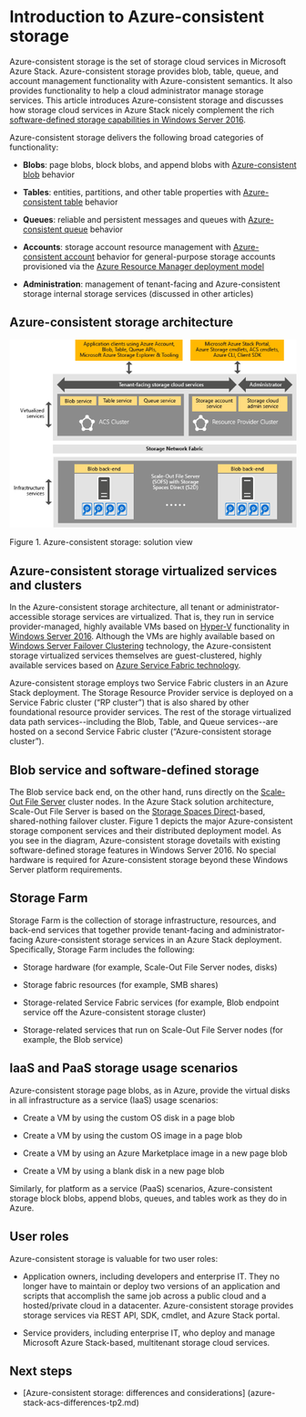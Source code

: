<properties
    pageTitle="Introduction to Azure-consistent storage  | Microsoft Azure"
    description="Learn about Azure-consistent storage"
    services="azure-stack"
    documentationCenter=""
    authors="AniAnirudh"
    manager="darmour"
    editor=""/>

<tags
    ms.service="azure-stack"
    ms.workload="na"
    ms.tgt_pltfrm="na"
    ms.devlang="na"
    ms.topic="get-started-article"
    ms.date="09/26/2016"
    ms.author="anirudha"/>


# Introduction to Azure-consistent storage
Azure-consistent storage is the set of storage cloud services in Microsoft Azure Stack. Azure-consistent storage provides blob, table, queue, and account management functionality with Azure-consistent semantics. It also provides functionality to help a cloud administrator manage storage services. This article introduces Azure-consistent storage and discusses how storage cloud services in Azure Stack nicely complement the rich [software-defined storage capabilities in Windows Server 2016](https://blogs.technet.microsoft.com/windowsserver/2016/04/14/ten-reasons-youll-love-windows-server-2016-5-software-defined-storage/).

Azure-consistent storage delivers the following broad categories of functionality:

- **Blobs**: page blobs, block blobs, and append blobs with   [Azure-consistent   blob](https://msdn.microsoft.com/library/azure/dd179355.aspx#Anchor_1)
    behavior

- **Tables**: entities, partitions, and other table properties with   [Azure-consistent   table](https://msdn.microsoft.com/library/azure/dd179355.aspx#Anchor_3)
    behavior

- **Queues**: reliable and persistent messages and queues with   [Azure-consistent   queue](https://msdn.microsoft.com/library/azure/dd179355.aspx#Anchor_2)
    behavior

- **Accounts**: storage account resource management with   [Azure-consistent   account](https://azure.microsoft.com/documentation/articles/storage-create-storage-account/)
    behavior for general-purpose storage accounts provisioned via the [Azure   Resource Manager deployment   model](https://azure.microsoft.com/documentation/articles/resource-manager-deployment-model/)

- **Administration**: management of tenant-facing and Azure-consistent storage internal   storage services (discussed in other articles)

<span id="_Toc386544160" class="anchor"><span id="_Toc389466733" class="anchor"><span id="_Toc433223833" class="anchor"></span></span></span>
## Azure-consistent storage architecture

![Azure Stack storage: solution view](./media/azure-stack-storage-overview/acs-solution-view.png)

<span id="_Ref428549771" class="anchor"></span>Figure 1. Azure-consistent storage: solution view

## Azure-consistent storage virtualized services and clusters

In the Azure-consistent storage architecture, all tenant or administrator-accessible  storage services are virtualized. That is, they run in service provider-managed, highly available VMs based on [Hyper-V](https://technet.microsoft.com/library/dn765471.aspx) functionality in [Windows Server 2016](http://www.microsoft.com/server-cloud/products/windows-server-2016/).
Although the VMs are highly available based on [Windows Server Failover Clustering](https://technet.microsoft.com/library/dn765474.aspx) technology, the Azure-consistent storage virtualized services themselves are guest-clustered, highly available services based on [Azure Service Fabric technology](http://azure.microsoft.com/campaigns/service-fabric/).

Azure-consistent storage employs two Service Fabric clusters in an Azure Stack deployment.
The Storage Resource Provider service is deployed on a Service Fabric cluster (“RP cluster”) that is also shared by other foundational resource provider services. The rest of the storage virtualized data path services--including the Blob, Table, and Queue services--are hosted on a second Service Fabric cluster (“Azure-consistent storage cluster”).

## Blob service and software-defined storage

The Blob service back end, on the other hand, runs directly on the [Scale-Out File Server](https://technet.microsoft.com/library/hh831349.aspx) cluster nodes. In the Azure Stack solution architecture, Scale-Out File Server is based on the [Storage Spaces Direct](https://technet.microsoft.com/library/mt126109.aspx)-based, shared-nothing failover cluster. Figure 1 depicts the major Azure-consistent storage component services and their distributed deployment model. As you see in the diagram, Azure-consistent storage dovetails with existing software-defined storage features in Windows Server 2016. No special hardware is required for Azure-consistent storage beyond these Windows Server platform requirements.

## Storage Farm

Storage Farm is the collection of storage infrastructure, resources, and back-end services that together provide tenant-facing and administrator-facing Azure-consistent storage services in an Azure Stack deployment. Specifically, Storage Farm includes the following:

- Storage hardware (for example, Scale-Out File Server nodes, disks)

- Storage fabric resources (for example, SMB shares)

- Storage-related Service Fabric services (for example, Blob endpoint service   off the Azure-consistent storage cluster)

- Storage-related services that run on Scale-Out File Server nodes (for example, the Blob service)

## IaaS and PaaS storage usage scenarios

Azure-consistent storage page blobs, as in Azure, provide the virtual disks in all infrastructure as a service (IaaS) usage scenarios:

- Create a VM by using the custom OS disk in a page blob

- Create a VM by using the custom OS image in a page blob

- Create a VM by using an Azure Marketplace image in a new page blob

- Create a VM by using a blank disk in a new page blob

Similarly, for platform as a service (PaaS) scenarios, Azure-consistent storage block blobs, append blobs, queues, and tables work as they do in Azure.

## User roles


Azure-consistent storage is valuable for two user roles:

- Application owners, including developers and enterprise IT. They no longer have to maintain or deploy two versions of an application and scripts that accomplish the same job across a public cloud and a hosted/private cloud in a datacenter. Azure-consistent storage provides storage services via REST API, SDK, cmdlet, and Azure Stack portal.

- Service providers, including enterprise IT, who deploy and manage   Microsoft Azure Stack-based, multitenant storage cloud   services.

## Next steps


- <span id="Concepts" class="anchor"></span> [Azure-consistent storage:   differences and considerations] (azure-stack-acs-differences-tp2.md)



<!--HONumber=Sep16_HO5-->



